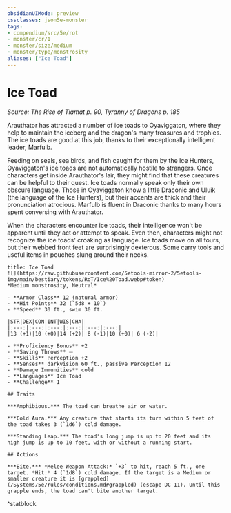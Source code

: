```yaml
---
obsidianUIMode: preview
cssclasses: json5e-monster
tags:
- compendium/src/5e/rot
- monster/cr/1
- monster/size/medium
- monster/type/monstrosity
aliases: ["Ice Toad"]
---
```

# Ice Toad
*Source: The Rise of Tiamat p. 90, Tyranny of Dragons p. 185*  

Arauthator has attracted a number of ice toads to Oyaviggaton, where they help to maintain the iceberg and the dragon's many treasures and trophies. The ice toads are good at this job, thanks to their exceptionally intelligent leader, Marfulb.

Feeding on seals, sea birds, and fish caught for them by the Ice Hunters, Oyaviggaton's ice toads are not automatically hostile to strangers. Once characters get inside Arauthator's lair, they might find that these creatures can be helpful to their quest. Ice toads normally speak only their own obscure language. Those in Oyaviggaton know a little Draconic and Uluik (the language of the Ice Hunters), but their accents are thick and their pronunciation atrocious. Marfulb is fluent in Draconic thanks to many hours spent conversing with Arauthator.

When the characters encounter ice toads, their intelligence won't be apparent until they act or attempt to speak. Even then, characters might not recognize the ice toads' croaking as language. Ice toads move on all fours, but their webbed front feet are surprisingly dexterous. Some carry tools and useful items in pouches slung around their necks.

```ad-statblock
title: Ice Toad
![](https://raw.githubusercontent.com/5etools-mirror-2/5etools-img/main/bestiary/tokens/RoT/Ice%20Toad.webp#token)
*Medium monstrosity, Neutral*

- **Armor Class** 12 (natural armor)
- **Hit Points** 32 (`5d8 + 10`)
- **Speed** 30 ft., swim 30 ft.

|STR|DEX|CON|INT|WIS|CHA|
|:---:|:---:|:---:|:---:|:---:|:---:|
|13 (+1)|10 (+0)|14 (+2)| 8 (-1)|10 (+0)| 6 (-2)|

- **Proficiency Bonus** +2
- **Saving Throws** ⏤
- **Skills** Perception +2
- **Senses** darkvision 60 ft., passive Perception 12
- **Damage Immunities** cold
- **Languages** Ice Toad
- **Challenge** 1

## Traits

***Amphibious.*** The toad can breathe air or water.

***Cold Aura.*** Any creature that starts its turn within 5 feet of the toad takes 3 (`1d6`) cold damage.

***Standing Leap.*** The toad's long jump is up to 20 feet and its high jump is up to 10 feet, with or without a running start.

## Actions

***Bite.*** *Melee Weapon Attack:* `+3` to hit, reach 5 ft., one target. *Hit:* 4 (`1d8`) cold damage. If the target is a Medium or smaller creature it is [grappled](/Systems/5e/rules/conditions.md#grappled) (escape DC 11). Until this grapple ends, the toad can't bite another target.
```
^statblock